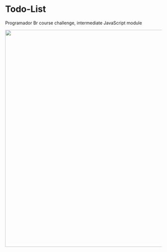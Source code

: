 # Todo-List
Programador Br course challenge, intermediate JavaScript module

<div align="center">
<img src="![Pratique e Gratidão - Instagram Post (4)](https://user-images.githubusercontent.com/77081114/138371898-fd1422e9-041b-4374-9d83-53f61a4e964a.png)" width="700px" />
  </div>



